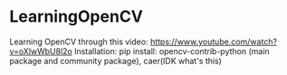 # LearningOpenCV
Learning OpenCV through this video: https://www.youtube.com/watch?v=oXlwWbU8l2o
Installation:
pip install: opencv-contrib-python (main package and community package), caer(IDK what's this)